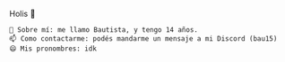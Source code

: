 Holis 👋

    👦 Sobre mí: me llamo Bautista, y tengo 14 años.
    📫 Como contactarme: podés mandarme un mensaje a mi Discord (bau15)
    😄 Mis pronombres: idk

